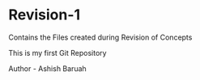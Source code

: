 # Revision-1
Contains the Files created during Revision of Concepts


This is my first Git Repository

Author - Ashish Baruah
